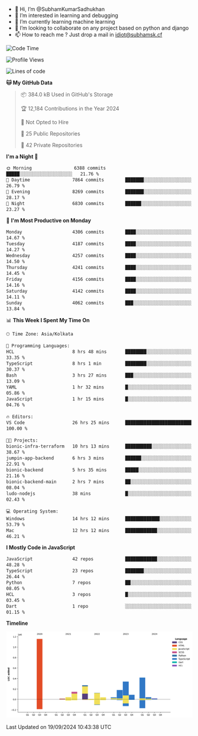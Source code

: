 - 👋 Hi, I’m @SubhamKumarSadhukhan
- 👀 I’m interested in learning and debugging
- 🌱 I’m currently learning machine learning
- 💞️ I’m looking to collaborate on any project based on python and django
- 📫 How to reach me ?
      Just drop a mail in idiot@subhamsk.cf

<!---
SubhamKumarSadhukhan/SubhamKumarSadhukhan is a ✨ special ✨ repository because its `README.md` (this file) appears on your GitHub profile.
You can click the Preview link to take a look at your changes.
--->


<!--START_SECTION:waka-->
![Code Time](http://img.shields.io/badge/Code%20Time-2%2C518%20hrs%2052%20mins-blue)

![Profile Views](http://img.shields.io/badge/Profile%20Views-8-blue)

![Lines of code](https://img.shields.io/badge/From%20Hello%20World%20I%27ve%20Written-2.9%20million%20lines%20of%20code-blue)

**🐱 My GitHub Data** 

> 📦 384.0 kB Used in GitHub's Storage 
 > 
> 🏆 12,184 Contributions in the Year 2024
 > 
> 🚫 Not Opted to Hire
 > 
> 📜 25 Public Repositories 
 > 
> 🔑 42 Private Repositories 
 > 
**I'm a Night 🦉** 

```text
🌞 Morning                6388 commits        █████░░░░░░░░░░░░░░░░░░░░   21.76 % 
🌆 Daytime                7864 commits        ███████░░░░░░░░░░░░░░░░░░   26.79 % 
🌃 Evening                8269 commits        ███████░░░░░░░░░░░░░░░░░░   28.17 % 
🌙 Night                  6830 commits        ██████░░░░░░░░░░░░░░░░░░░   23.27 % 
```
📅 **I'm Most Productive on Monday** 

```text
Monday                   4306 commits        ████░░░░░░░░░░░░░░░░░░░░░   14.67 % 
Tuesday                  4187 commits        ████░░░░░░░░░░░░░░░░░░░░░   14.27 % 
Wednesday                4257 commits        ████░░░░░░░░░░░░░░░░░░░░░   14.50 % 
Thursday                 4241 commits        ████░░░░░░░░░░░░░░░░░░░░░   14.45 % 
Friday                   4156 commits        ████░░░░░░░░░░░░░░░░░░░░░   14.16 % 
Saturday                 4142 commits        ████░░░░░░░░░░░░░░░░░░░░░   14.11 % 
Sunday                   4062 commits        ███░░░░░░░░░░░░░░░░░░░░░░   13.84 % 
```


📊 **This Week I Spent My Time On** 

```text
🕑︎ Time Zone: Asia/Kolkata

💬 Programming Languages: 
HCL                      8 hrs 48 mins       ████████░░░░░░░░░░░░░░░░░   33.35 % 
TypeScript               8 hrs 1 min         ████████░░░░░░░░░░░░░░░░░   30.37 % 
Bash                     3 hrs 27 mins       ███░░░░░░░░░░░░░░░░░░░░░░   13.09 % 
YAML                     1 hr 32 mins        █░░░░░░░░░░░░░░░░░░░░░░░░   05.86 % 
JavaScript               1 hr 15 mins        █░░░░░░░░░░░░░░░░░░░░░░░░   04.76 % 

🔥 Editors: 
VS Code                  26 hrs 25 mins      █████████████████████████   100.00 % 

🐱‍💻 Projects: 
bionic-infra-terraform   10 hrs 13 mins      ██████████░░░░░░░░░░░░░░░   38.67 % 
jumpin-app-backend       6 hrs 3 mins        ██████░░░░░░░░░░░░░░░░░░░   22.91 % 
bionic-backend           5 hrs 35 mins       █████░░░░░░░░░░░░░░░░░░░░   21.16 % 
bionic-backend-main      2 hrs 7 mins        ██░░░░░░░░░░░░░░░░░░░░░░░   08.04 % 
ludo-nodejs              38 mins             █░░░░░░░░░░░░░░░░░░░░░░░░   02.43 % 

💻 Operating System: 
Windows                  14 hrs 12 mins      █████████████░░░░░░░░░░░░   53.79 % 
Mac                      12 hrs 12 mins      ████████████░░░░░░░░░░░░░   46.21 % 
```

**I Mostly Code in JavaScript** 

```text
JavaScript               42 repos            ████████████░░░░░░░░░░░░░   48.28 % 
TypeScript               23 repos            ███████░░░░░░░░░░░░░░░░░░   26.44 % 
Python                   7 repos             ██░░░░░░░░░░░░░░░░░░░░░░░   08.05 % 
HCL                      3 repos             █░░░░░░░░░░░░░░░░░░░░░░░░   03.45 % 
Dart                     1 repo              ░░░░░░░░░░░░░░░░░░░░░░░░░   01.15 % 
```



**Timeline**

![Lines of Code chart](https://raw.githubusercontent.com/SubhamKumarSadhukhan/SubhamKumarSadhukhan/main/assets/bar_graph.png)


 Last Updated on 19/09/2024 10:43:38 UTC
<!--END_SECTION:waka-->
